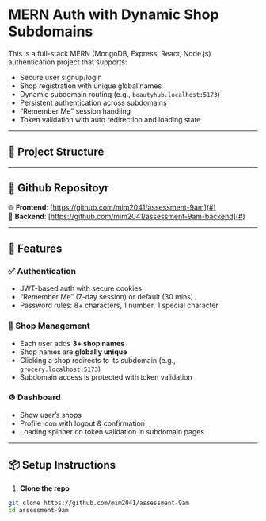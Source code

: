 # MERN Auth with Dynamic Shop Subdomains

This is a full-stack MERN (MongoDB, Express, React, Node.js) authentication project that supports:

- Secure user signup/login
- Shop registration with unique global names
- Dynamic subdomain routing (e.g., `beautyhub.localhost:5173`)
- Persistent authentication across subdomains
- “Remember Me” session handling
- Token validation with auto redirection and loading state

---

## 📁 Project Structure


---

## 🚀 Github Repositoyr

🌐 **Frontend**: [https://github.com/mim2041/assessment-9am](#)  
🔗 **Backend**: [https://github.com/mim2041/assessment-9am-backend](#)  

---

## 🧪 Features

### ✅ Authentication

- JWT-based auth with secure cookies
- “Remember Me” (7-day session) or default (30 mins)
- Password rules: 8+ characters, 1 number, 1 special character

### 🏬 Shop Management

- Each user adds **3+ shop names**
- Shop names are **globally unique**
- Clicking a shop redirects to its subdomain (e.g., `grocery.localhost:5173`)
- Subdomain access is protected with token validation

### ⚙️ Dashboard

- Show user’s shops
- Profile icon with logout & confirmation
- Loading spinner on token validation in subdomain pages

---

## 📦 Setup Instructions

1. **Clone the repo**
```bash
git clone https://github.com/mim2041/assessment-9am
cd assessment-9am
```
